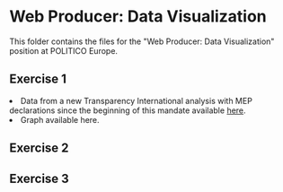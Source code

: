 # Web Producer: Data Visualization

This folder contains the files for the "Web Producer: Data Visualization" position at POLITICO Europe.

## Exercise 1

<li>Data from a new Transparency International analysis with MEP declarations since the beginning of this mandate available <a href="">here</a>.</li>
<li>Graph available <a href"">here</a>.</li>

## Exercise 2

## Exercise 3

